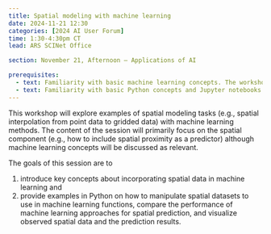 ```yaml
---
title: Spatial modeling with machine learning
date: 2024-11-21 12:30
categories: [2024 AI User Forum] 
time: 1:30-4:30pm CT
lead: ARS SCINet Office

section: November 21, Afternoon — Applications of AI

prerequisites:
  - text: Familiarity with basic machine learning concepts. The workshop on November 20 will provide this background, if needed.
  - text: Familiarity with basic Python concepts and Jupyter notebooks. We will offer virtual training for these skills before the Forum begins.
---
```


This workshop will explore examples of spatial modeling tasks (e.g., spatial interpolation from point data to gridded data) with machine learning methods. The content of the session will primarily focus on the spatial component (e.g., how to include spatial proximity as a predictor) although machine learning concepts will be discussed as relevant. <!--excerpt--> 

The goals of this session are to 
1) introduce key concepts about incorporating spatial data in machine learning and 
2) provide examples in Python on how to manipulate spatial datasets to use in machine learning functions, compare the performance of machine learning approaches for spatial prediction, and visualize observed spatial data and the prediction results.
